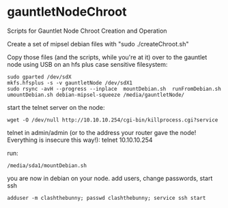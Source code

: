gauntletNodeChroot
==================

Scripts for Gauntlet Node Chroot Creation and Operation

Create a set of mipsel debian files with "sudo ./createChroot.sh"

Copy those files (and the scripts, while you're at it) over to the gauntlet node using USB on an hfs plus case sensitive filesystem:

```shell
sudo gparted /dev/sdX
mkfs.hfsplus -s -v gauntletNode /dev/sdX1
sudo rsync -avH --progress --inplace  mountDebian.sh  runFromDebian.sh  umountDebian.sh debian-mipsel-squeeze /media/gauntletNode/
```

start the telnet server on the node:
```shell
wget -O /dev/null http://10.10.10.254/cgi-bin/killprocess.cgi?service
```

telnet in admin/admin (or to the address your router gave the node!  Everything is insecure this way!):
telnet 10.10.10.254

run:
```shell
/media/sda1/mountDebian.sh
```

you are now in debian on your node.  add users, change passwords, start ssh
```shell
adduser -m clashthebunny; passwd clashthebunny; service ssh start
```
